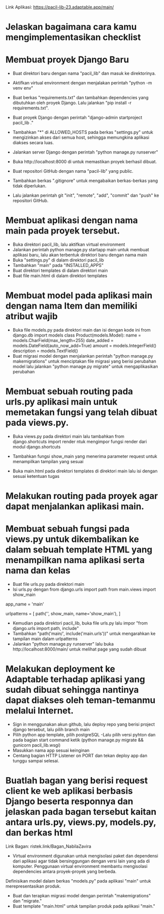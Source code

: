 Link Aplikasi: https://pacil-lib-23.adaptable.app/main/ 

# Jelaskan bagaimana cara kamu mengimplementasikan checklist 

# Membuat proyek Django Baru

- Buat direktori baru dengan nama "pacil_lib" dan masuk ke direktorinya.
- Aktifkan virtual environment dengan menjalakan perintah "python -m venv env"

- Buat berkas "requirements.txt" dan tambahkan dependencies yang dibutuhkan oleh proyek Django. Lalu  jalankan "pip install -r requirements.txt".
- Buat proyek Django dengan perintah "django-admin startproject pacil_lib ."

- Tambahkan "*" di ALLOWED_HOSTS pada berkas "settings.py" untuk mengizinkan akses dari semua host, sehingga memungkina aplikasi diakses secara luas.
- Jalankan server Django dengan perintah "python manage.py runserver"
- Buka http://localhost:8000 di untuk memastikan proyek berhasil dibuat.

- Buat repositori GitHub dengan nama "pacil-lib" yang public.
- Tambahkan berkas ".gitignore" untuk mengabaikan berkas-berkas yang tidak diperlukan.
- Lalu jalankan perintah git "init", "remote", "add", "commit" dan "push" ke repositori GitHub.

# Membuat aplikasi dengan nama main pada proyek tersebut.

- Buka direktori pacil_lib, lalu aktifkan virtual environment
- Jalankan perintah python manage.py startapp main untuk membuat aplikasi baru, lalu akan terbentuk direktori baru dengan nama main
- Buka "settings.py" di dalam direktori pacil_lib
- Tambahkan "main" pada "INSTALLED_APPS"
- Buat direktori templates di dalam direktori main
- Buat file main.html di dalam direktori templates 

# Membuat model pada aplikasi main dengan nama Item dan memiliki atribut wajib

- Buka file models.py pada direktori main dan isi dengan kode ini 
from django.db import models
class Product(models.Model):
    name = models.CharField(max_length=255)
    date_added = models.DateField(auto_now_add=True)
    amount = models.IntegerField()
    description = models.TextField()
- Buat migrasi model dengan menjalankan perintah "python manage.py makemigrations" untuk menciptakan file migrasi yang berisi perubahan model 
lalu jalankan "python manage.py migrate" untuk mengaplikasikan perubahan 

#  Membuat sebuah routing pada urls.py aplikasi main untuk memetakan fungsi yang telah dibuat pada views.py.

- Buka views.py pada direktori main lalu tambahkan from django.shortcuts import render ntuk mengimpor fungsi render dari modul django.shortcuts

- Tambahkan fungsi show_main yang menerima parameter request untuk menampilkan tampilan yang sesuai

- Buka main.html pada direktori templates di direktori main lalu isi dengan sesuai ketentuan tugas 

# Melakukan routing pada proyek agar dapat menjalankan aplikasi main.

# Membuat sebuah fungsi pada views.py untuk dikembalikan ke dalam sebuah template HTML yang menampilkan nama aplikasi serta nama dan kelas

- Buat file urls.py pada direktori main
- Isi urls.py dengan 
from django.urls import path
from main.views import show_main

app_name = 'main'

urlpatterns = [
    path('', show_main, name='show_main'),
]
- Kemudian pada direktori pacil_lib, buka file urls.py lalu impor "from django.urls import path, include"
- Tambahkan "path('main/', include('main.urls'))" untuk mengarahkan ke tampilan main dalam urlpatterns
- Jalankan "python manage.py runserver" lalu buka http://localhost:8000/main/ untuk melihat page yang sudah dibuat

#  Melakukan deployment ke Adaptable terhadap aplikasi yang sudah dibuat sehingga nantinya dapat diakses oleh teman-temanmu melalui Internet.

- Sign in menggunakan akun github, lalu deploy repo yang berisi project django tersebut, lalu pilih branch main 
- Pilih python app template, pilih postgreSQL
-Lalu pilih versi pyhton dan  pada bagian start command ketik (python manage.py migrate && gunicorn pacil_lib.wsgi)
- Masukkan nama app sesuai keinginan
- Centang bagian HTTP Listener on PORT dan tekan deploy app dan tunggu sampai selesai.


# Buatlah bagan yang berisi request client ke web aplikasi berbasis Django beserta responnya dan jelaskan pada bagan tersebut kaitan antara urls.py, views.py, models.py, dan berkas html

Link Bagan: ristek.link/Bagan_NabilaZavira



- Virtual environment digunakan untuk mengisolasi paket dan dependensi dari aplikasi agar tidak bersinggungan dengan versi lain yang ada di komputer.
Penggunaan virtual environment membantu mengisolasi dependencies antara proyek-proyek yang berbeda.

 Definisikan model dalam berkas "models.py" pada aplikasi "main" untuk merepresentasikan produk.
- Buat dan terapkan migrasi model dengan perintah "makemigrations" dan "migrate."
- Buat template "main.html" untuk tampilan produk pada aplikasi "main."